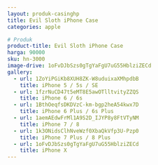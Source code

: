 ```yaml
---
layout: produk-casinghp
title: Evil Sloth iPhone Case
categories: apple

# Produk
product-title: Evil Sloth iPhone Case
harga: 90000
sku: hn-3000
image-drive: 1oFvDJbSzs0gTgYaFgU7uG55HblziZECd
gallery:
  - url: 1ZoYiPGiKb8XUH8ZK-W8uduixaXMhpdbB
    title: iPhone 5 / 5s / SE
  - url: 1fzrNuCD47t5eMT8E5awOTlltvityZZQS
    title: iPhone 6 / 6s
  - url: 1BthOeqfsDKDVzC-km-bgp2heA54kwx7D
    title: iPhone 6 Plus / 6s Plus
  - url: 1aemAEdwFrMl1A9S2D_IJYP8y8FtVTyNM
    title: iPhone 7 / 8
  - url: 1k3ONidsClhNveWzf0XbaQkVfp3U-Pzp0
    title: iPhone 7 Plus / 8 Plus
  - url: 1oFvDJbSzs0gTgYaFgU7uG55HblziZECd
    title: iPhone X
---
```

